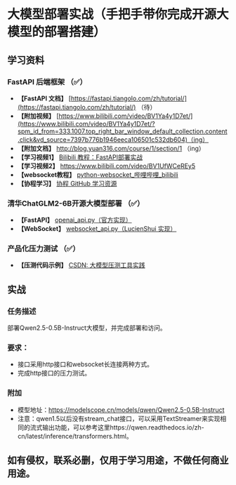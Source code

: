 # 大模型部署实战（手把手带你完成开源大模型的部署搭建）

## 学习资料

### FastAPI 后端框架  （✅）
- **【FastAPI 文档】** [https://fastapi.tiangolo.com/zh/tutorial/](https://fastapi.tiangolo.com/zh/tutorial/)  （待）
- **【附加视频】** [https://www.bilibili.com/video/BV1Ya4y1D7et/](https://www.bilibili.com/video/BV1Ya4y1D7et/?spm_id_from=333.1007.top_right_bar_window_default_collection.content.click&vd_source=7397b776b1946eeca106501c532db604)（ing）
- **【附加文档】** http://blog.yuan316.com/course/1/section/1 （ing）
- **【学习视频1】** [Bilibili 教程：FastAPI部署实战](https://www.bilibili.com/video/BV18L41117Dn)  
- **【学习视频2】** https://www.bilibili.com/video/BV1UfWCeREy5
- **【websocket教程】** [python-websocket_哔哩哔哩_bilibili](https://www.bilibili.com/video/BV1z7411Z7C7/?vd_source=7397b776b1946eeca106501c532db604)
- **【协程学习】** [协程 GitHub 学习资源](https://github.com/SparksFly8/Learning_Python/tree/master/coroutine)

### 清华ChatGLM2-6B开源大模型部署  （✅）
- **【FastAPI】** [openai_api.py（官方实现）](https://github.com/THUDM/ChatGLM2-6B/blob/main/openai_api.py)
- **【WebSocket】**  [websocket_api.py（LucienShui 实现）](https://github.com/LucienShui/ChatGLM-6B/blob/main/websocket_api.py)

### 产品化压力测试  （✅）
- **【压测代码示例】** [CSDN: 大模型压测工具实践](https://blog.csdn.net/liuzhenghua66/article/details/139332747)

## 实战

### 任务描述
部署Qwen2.5-0.5B-Instruct大模型，并完成部署和访问。

### 要求：
- 接口采用http接口和websocket长连接两种方式。
- 完成http接口的压力测试。

### 附加 
- 模型地址：https://modelscope.cn/models/qwen/Qwen2.5-0.5B-Instruct
- 注意：qwen1.5以后没有stream_chat接口，可以采用TextStreamer来实现相同的流式输出功能，可以参考这里https://qwen.readthedocs.io/zh-cn/latest/inference/transformers.html。

## 如有侵权，联系必删，仅用于学习用途，不做任何商业用途。
